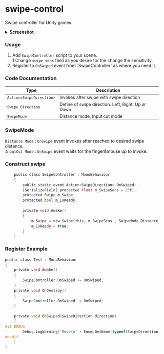 <!--
  Copyright (c) 2022 Mehmet

  Written by Mehmet Doğan <mmt.dgn.6634@gmail.com>, august 2022
-->
# swipe-control
Swipe controller for Unity games.

<details>
<summary><b>Screenshot</b></summary>
  
<img src="/.github/screenshots/swipe.png">
</details>

### Usage
1. Add `SwipeController` script to your scene.  
  1.Change `swipe sens` field as you desire for the change the sensitivity.
2. Register to `OnSwiped` event from `SwipeController' as where you need it.

### Code Documentation
| Type                     | Description                                        |
| ------------------------ | -------------------------------------------------- |
| `Action<SwipeDirection>` | Invokes after swipe with swipe direction           |
| `Swipe Direction`        | Define of swipe direction. Left, Right, Up or Down |
| `SwipeMode`              | Distance mode, Input cut mode                     |
  
### SwipeMode
  `Distance Mode` : `OnSwipe` event invokes after reached to desired swipe distance.  
  `InputCut Mode` : `OnSwipe` event waits for the finger&mouse up to invoke.
  
  ### Construct swipe
```c
    public class SwipeController : MonoBehaviour
    {
        public static event Action<SwipeDirection> OnSwiped;
        [SerializeField] protected float m_SwipeSens = 25f;
        protected Swipe m_Swipe;
        protected bool m_IsReady;

        private void Awake()
        {
            m_Swipe = new Swipe(this, m_SwipeSens , SwipeMode.Distance);
            m_IsReady = true;
        }
    }
```
  
### Register Example
```c
public class Test : MonoBehaviour
{
    private void Awake()
    {
        SwipeController.OnSwiped += OnSwiped;
    }
    private void OnDestroy()
    {
        SwipeController.OnSwiped -= OnSwiped;
    }

    private void OnSwiped(SwipeDirection direction)
    {
#if DEBUG
        Debug.LogWarning("Move\n" + Enum.GetName(typeof(SwipeDirection), direction));
#endif
    }
}
```
